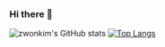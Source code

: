 ### Hi there 👋

![zwonkim's GitHub stats](https://github-readme-stats.vercel.app/api?username=zwonkim&show=reviews,prs_merged,prs_merged_percentage&hide=stars)
[![Top Langs](https://github-readme-stats.vercel.app/api/top-langs/?username=zwonkim&layout=donut)](https://github.com/anuraghazra/github-readme-stats)

<!--
**zwonkim/zwonkim** is a ✨ _special_ ✨ repository because its `README.md` (this file) appears on your GitHub profile.

Here are some ideas to get you started:

- 🔭 I’m currently working on ...
- 🌱 I’m currently learning ...
- 👯 I’m looking to collaborate on ...
- 🤔 I’m looking for help with ...
- 💬 Ask me about ...
- 📫 How to reach me: ...
- 😄 Pronouns: ...
- ⚡ Fun fact: ...
-->
